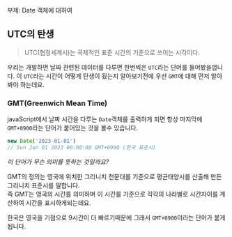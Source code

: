 부제: Date 객체에 대하여


## UTC의 탄생
> UTC(협정세계시)는 국제적인 표준 시간의 기준으로 쓰이는 시각이다.

우리는 개발하면 날짜 관련된 데이터를 다루면 한번씩은 `UTC`라는 단어를 들어봤을껍니다.
이 `UTC`라는 시간이 어떻게 탄생이 됬는지 알아보기전에  우선 `GMT`에 대해 먼저 알아봐야 하는데요.  

### GMT(Greenwich Mean Time)
javaScript에서 날짜 시간을 다루는 `Date`객체를 출력하게 되면 항상 마지막에 `GMT+0900`라는 단어가 붙어있는 것을 볼수 있습니다. 

```javascript
new Date('2023-01-01')
// Sun Jan 01 2023 09:00:00 GMT+0900 (한국 표준시)
```

*이 단어가 무슨 의미를 뜻하는 것일까요?*

GMT의 정의는 영국에 위치한 그리니치 천문대를 기준으로 평균태양시를 산출해 만든 그리니치 표준시를 말합니다.  
즉 GMT는 영국의 시간를 의미하며 이 시간를 기준으로 각각의 나라별로 시간차이를 계산하여 시간을 표시하게되는데요. 

한국은 영국을 기점으로 9시간이 더 빠르기때문에 그래서 `GMT+0900`이라는 단어가 붙게 됩니다.




